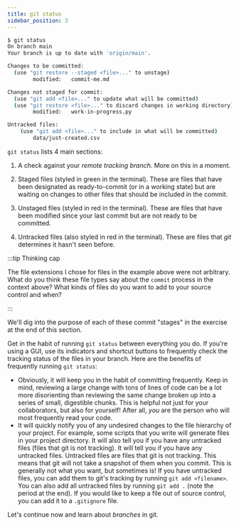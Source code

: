 ```yaml
---
title: git status
sidebar_position: 3
---
```



```bash
$ git status
On branch main
Your branch is up to date with 'origin/main'.

Changes to be committed:
  (use "git restore --staged <file>..." to unstage)
        modified:   commit-me.md

Changes not staged for commit:
  (use "git add <file>..." to update what will be committed)
  (use "git restore <file>..." to discard changes in working directory)
        modified:   work-in-progress.py

Untracked files:
    (use "git add <file>..." to include in what will be committed)
        data/just-created.csv
```

`git status` lists 4 main sections:

1. A check against your *remote tracking branch*. More on this in a moment.

1. Staged files (styled in green in the terminal). These are files that have been designated as ready-to-commit (or in a working state) but are waiting on changes to other files that should be included in the commit.

2. Unstaged files (styled in red in the terminal). These are files that have been modified since your last commit but are not ready to be committed.

3. Untracked files (also styled in red in the terminal). These are files that *git* determines it hasn't seen before.

:::tip Thinking cap

The file extensions I chose for files in the example above were not arbitrary. What do you think these file types say about the `commit` process in the context above? What kinds of files do you want to add to your source control and when?

:::

We'll dig into the purpose of each of these commit "stages" in the exercise at the end of this section. 


Get in the habit of running `git status` between everything you do. If you're using a GUI, use its indicators and shortcut buttons to frequently check the tracking status of the files in your branch. Here are the benefits of frequently running `git status`:

- Obviously, it will keep you in the habit of committing frequently. Keep in mind, reviewing a large change with tons of lines of code can be a lot more disorienting than reviewing the same change broken up into a series of small, digestible chunks. This is helpful not just for your collaborators, but also for yourself! After all, *you* are the person who will most frequently read your code.
- It will quickly notify you of any undesired changes to the file hierarchy of your project. For example, some scripts that you write will generate files in your project directory. It will also tell you if you have any untracked files (files that git is not tracking).
It will tell you if you have any untracked files. Untracked files are files that git is not tracking. This means that git will not take a snapshot of them when you commit. This is generally not what you want, but sometimes is! If you have untracked files, you can add them to git's tracking by running `git add <filename>`. You can also add all untracked files by running `git add .` (note the period at the end). If you would like to keep a file out of source control, you can add it to a `.gitignore` file. 

Let's continue now and learn about *branches* in git.